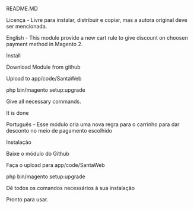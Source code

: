 README.MD

Licença - Livre para instalar, distribuir e copiar, mas a autora original deve ser mencionada. 

English - This module provide a new cart rule to give discount on choosen payment method in Magento 2. 

Install

Download Module from github

Upload to app/code/SantaWeb

php bin/magento setup:upgrade

Give all necessary commands. 

It is done

Português - Esse módulo cria uma nova regra para o carrinho para dar desconto no meio de pagamento escolhido

Instalação

Baixe o módulo do Github

Faça o upload para app/code/SantaWeb

php bin/magento setup:upgrade

Dê todos os comandos necessários à sua instalação

Pronto para usar. 

